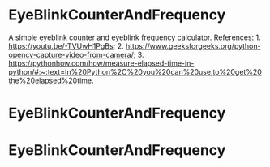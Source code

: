 # EyeBlinkCounterAndFrequency
A simple eyeblink counter and eyeblink frequency calculator. References: 1. https://youtu.be/-TVUwH1PgBs; 2. https://www.geeksforgeeks.org/python-opencv-capture-video-from-camera/; 3. https://pythonhow.com/how/measure-elapsed-time-in-python/#:~:text=In%20Python%2C%20you%20can%20use,to%20get%20the%20elapsed%20time.
# EyeBlinkCounterAndFrequency
# EyeBlinkCounterAndFrequency
